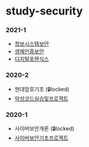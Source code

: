 # study-security
### 2021-1 
- <a href="/정보시스템보안">정보시스템보안</a>   
- <a href="https://github.com/ottl-seo/biometric-security">생체인증보안</a>   
- <a href="/디지털포렌식스">디지털포렌식스</a>   
    
### 2020-2 
- 현대암호기초 (🔒locked)    
- <a href="https://github.com/ottl-seo/Malware_Project">악성코드실습및프로젝트</a>

### 2020-1
- 사이버보안개론 (🔒locked)
- <a href="https://github.com/ottl-seo/meeting-time-Scheduler">사이버보안기초프로젝트</a>
